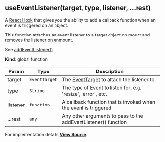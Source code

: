 <a name="useEventListener"></a>

## useEventListener(target, type, listener, ...rest)
A [React Hook](https://reactjs.org/docs/hooks-intro.html) that gives
you the ability to add a callback function when an event is triggered on
an object.

This function attaches an event listener to a target object on mount
and removes the listener on unmount.

See [addEventListener()](https://developer.mozilla.org/en-US/docs/Web/API/EventTarget/addEventListener)

**Kind**: global function  

| Param | Type | Description |
| --- | --- | --- |
| target | `EventTarget` | The [EventTarget](https://developer.mozilla.org/en-US/docs/Web/API/EventTarget) to attach the listener to |
| type | `String` | The type of [Event](https://developer.mozilla.org/en-US/docs/Web/Events) to listen for, e.g. 'resize', 'error', etc. |
| listener | `function` | A callback function that is invoked when the event is triggered |
| ...rest | `any` | Any other arguments to pass to the addEventListener() function |



For implementation details [**View Source**](https://github.com/magento/pwa-studio/blob/develop/packages/peregrine/lib/hooks/useEventListener.js).